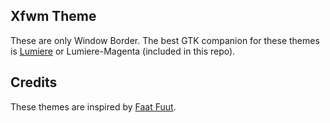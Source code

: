 ## Xfwm Theme
These are only Window Border. The best GTK companion for these themes is [Lumiere](https://github.com/addy-dclxvi/Openbox-Theme-Collections) or Lumiere-Magenta (included in this repo).

## Credits
These themes are inspired by [Faat Fuut](https://www.facebook.com/faat.fuut).
